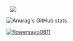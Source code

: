 

<a href="https://velog.io/@flowersayo">
    <img 
        src="http://img.shields.io/badge/- 000000?style=flat&logo=Vector Logo Zone&link=https://velog.io/@flowersayo"
        style="height : auto ; margin-left : 10px; margin-right : 10px;"/>
</a> 

![Anurag's GitHub stats](https://github-readme-stats.vercel.app/api?username=flowersayo&show_icons=true&theme=solarized-light)

[![flowersayo0811](http://mazassumnida.wtf/api/v2/generate_badge?boj={handle})](https://solved.ac/{handle})
